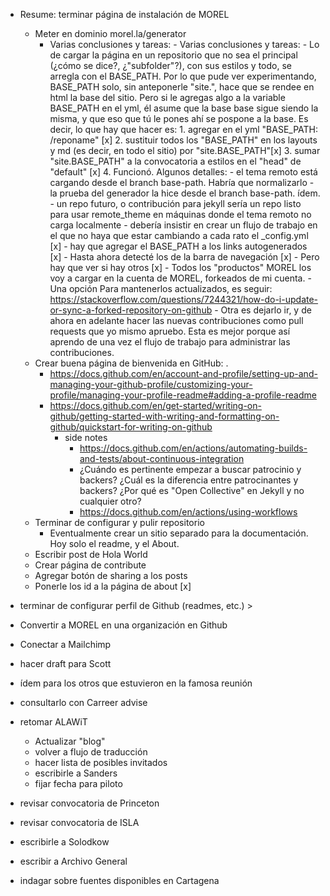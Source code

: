 - Resume: terminar página de instalación de MOREL
	- Meter en dominio morel.la/generator
		- Varias conclusiones y tareas:
				- Varias conclusiones y tareas:
				- Lo de cargar la página en un repositorio que no sea el principal (¿cómo se dice?, ¿"subfolder"?), con sus estilos y todo, se arregla con el BASE_PATH. Por lo que pude ver experimentando, BASE_PATH solo, sin anteponerle "site.", hace que se rendee en html la base del sitio. Pero si le agregas algo a la variable BASE_PATH en el yml, él asume que la base base sigue siendo la misma, y que eso que tú le pones ahí se pospone a la base. Es decir, lo que hay que hacer es:
					1. agregar en el yml "BASE_PATH: /reponame" [x]
					2. sustituir todos los "BASE_PATH" en los layouts y md (es decir, en todo el sitio) por "site.BASE_PATH"[x]
					3. sumar "site.BASE_PATH" a la convocatoria a estilos en el "head" de "default" [x]
					4. Funcionó. Algunos detalles:
						- el tema remoto está cargando desde el branch base-path. Habría que normalizarlo
						- la prueba del generador la hice desde el branch base-path. ídem.
						- un repo futuro, o contribución para jekyll sería un repo listo para usar remote_theme en máquinas donde el tema remoto no carga localmente
						- debería insistir en crear un flujo de trabajo en el que no haya que estar cambiando a cada rato el _config.yml [x]
						- hay que agregar el BASE_PATH a los links autogenerados [x]
							- Hasta ahora detecté los de la barra de navegación [x]
							- Pero hay que ver si hay otros [x]
				- Todos los "productos" MOREL los voy a cargar en la cuenta de MOREL, forkeados de mi cuenta. 
					- Una opción Para mantenerlos actualizados, es seguir:
					https://stackoverflow.com/questions/7244321/how-do-i-update-or-sync-a-forked-repository-on-github
					- Otra es dejarlo ir, y de ahora en adelante hacer las nuevas contribuciones como pull requests que yo mismo apruebo. Esta es mejor porque así aprendo de una vez el flujo de trabajo para administrar las contribuciones.		
	- Crear buena página de bienvenida en GitHub: .
		- https://docs.github.com/en/account-and-profile/setting-up-and-managing-your-github-profile/customizing-your-profile/managing-your-profile-readme#adding-a-profile-readme
		- https://docs.github.com/en/get-started/writing-on-github/getting-started-with-writing-and-formatting-on-github/quickstart-for-writing-on-github
			- side notes
				- https://docs.github.com/en/actions/automating-builds-and-tests/about-continuous-integration
				- ¿Cuándo es pertinente empezar a buscar patrocinio y backers? ¿Cuál es la diferencia entre patrocinantes y backers? ¿Por qué es "Open Collective" en Jekyll y no cualquier otro?
				- https://docs.github.com/en/actions/using-workflows
	- Terminar de configurar y pulir repositorio
		- Eventualmente crear un sitio separado para la documentación. Hoy solo el readme, y el About.
	- Escribir post de Hola World
	- Crear página de contribute
	- Agregar botón de sharing a los posts
	- Ponerle los id a la página de about [x]
- terminar de configurar perfil de Github (readmes, etc.) >
- Convertir a MOREL en una organización en Github
- Conectar a Mailchimp
- hacer draft para Scott
- ídem para los otros que estuvieron en la famosa reunión
- consultarlo con Carreer advise


- retomar ALAWiT
	- Actualizar "blog"
	- volver a flujo de traducción
	- hacer lista de posibles invitados
	- escribirle a Sanders
	- fijar fecha para piloto
- revisar convocatoria de Princeton
- revisar convocatoria de ISLA
- escribirle a Solodkow
- escribir a Archivo General
- indagar sobre fuentes disponibles en Cartagena

